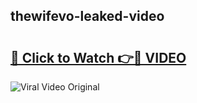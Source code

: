 ## thewifevo-leaked-video 

# <h2><a href="http://freeplayer.one?title=thewifevo-leaked-video&ref=21J">🔗 Click to Watch 👉🔴 VIDEO</a></h2>

<a href="http://freeplayer.one?title=thewifevo-leaked-video&ref=21J" rel="nofollow" data-target="animated-image.originalLink"><img src="https://i.ibb.co.com/xMMVF88/686577567.gif" alt="Viral Video Original" style="max-width: 100%; display: inline-block;" data-target="animated-image.originalImage"></a>

